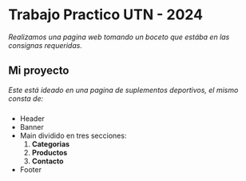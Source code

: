 # Trabajo Practico UTN - 2024
*Realizamos una pagina web tomando un boceto que estába en las consignas requeridas.*

## Mi proyecto
*Este está ideado en una pagina de suplementos deportivos, el mismo consta de:*
###
 - Header
 - Banner
 - Main dividido en tres secciones:
    1. **Categorias**
    2. **Productos**
    3. **Contacto**
- Footer
